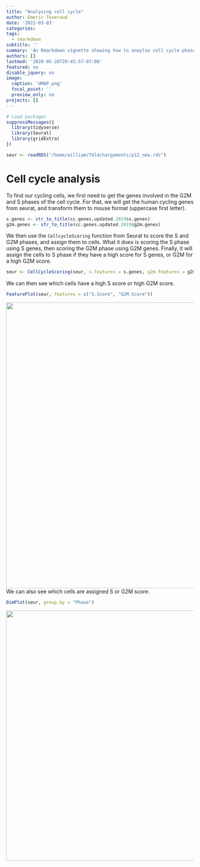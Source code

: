 ```yaml
---
title: "Analysing cell cycle"
author: Emeric Texeraud
date: '2022-03-03'
categories: 
tags:
  - rmarkdown
subtitle: '' 
summary: 'An Rmarkdown vignette showing how to anaylse cell cycle phases with single-cell data'
authors: []
lastmod: '2020-05-28T20:45:57-07:00'
featured: no
disable_jquery: no
image:
  caption: 'UMAP.png'
  focal_point: ''
  preview_only: no
projects: []
---
```




```r
# Load packages
suppressMessages({
  library(tidyverse)
  library(Seurat)
  library(gridExtra)
})

seur <- readRDS("/home/william/Téléchargements/p12_new.rds")
```

# Cell cycle analysis

To find our cycling cells, we first need to get the genes involved in the G2M and S phases of the cell cycle. For that, we will get the human cycling genes from seurat, and transform them to mouse format (uppercase first letter).

```r
s.genes <- str_to_title(cc.genes.updated.2019$s.genes)
g2m.genes <- str_to_title(cc.genes.updated.2019$g2m.genes)
```

We then use the `CellcycleScoring` function from Seurat to score the S and G2M phases, and assign them to cells. What it does is scoring the S phase using S genes, then scoring the G2M phase using G2M genes. Finally, it will assign the cells to S phase if they have a high score for S genes, or G2M for a high G2M score.

```r
seur <- CellCycleScoring(seur, s.features = s.genes, g2m.features = g2m.genes, set.ident = FALSE)
```

We can then see which cells have a high S score or high G2M score.

```r
FeaturePlot(seur, features = c("S.Score", "G2M.Score"))
```

<img src="{{< blogdown/postref >}}index_files/figure-html/unnamed-chunk-1-1.png" width="768" />
We can also see which cells are assigned S or G2M score.

```r
DimPlot(seur, group.by = "Phase")
```

<img src="{{< blogdown/postref >}}index_files/figure-html/unnamed-chunk-2-1.png" width="672" />
